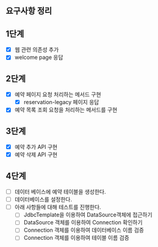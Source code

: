 ## 요구사항 정리

## 1단계

- [x] 웹 관련 의존성 추가
- [x] welcome page 응답

## 2단계

- [x] 예약 페이지 요청 처리하는 메서드 구현
    - [x] reservation-legacy 페이지 응답
- [x] 예약 목록 조회 요청을 처리하는 메서드를 구현

## 3단계

- [x] 예약 추가 API 구현
- [x] 예약 삭제 API 구현

## 4단계

- [ ] 데이터 베이스에 예약 테이블을 생성한다.
- [ ] 데이터베이스를 설정한다.
- [ ] 아래 사항들에 대해 테스트를 진행한다.
    - [ ] JdbcTemplate을 이용하여 DataSource객체에 접근하기
    - [ ] DataSource 객체를 이용하여 Connection 확인하기
    - [ ] Connection 객체를 이용하여 데이터베이스 이름 검증
    - [ ] Connection 객체를 이용하여 테이블 이름 검증
